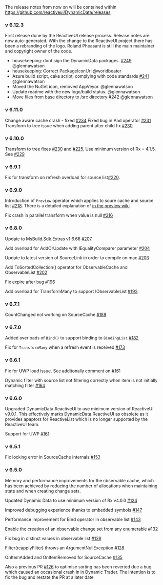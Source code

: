 The release notes from now on will be contained within https://github.com/reactiveui/DynamicData/releases

### v 6.12.3

First release done by the ReactiveUI release process. Release notes are now auto-generated. With the change to the ReactiveUI project there has been a rebranding of the logo. Roland Pheasant is still the main maintainer and copyright owner of the code.

* housekeeping: dont sign the DynamicData packages. [#249](https://github.com/RolandPheasant/DynamicData/pull/234) @glennawatson 
* housekeeping: Correct PackageIconUrl @worldbeater 
* Azure build script, cake script, complying with code standards [#241](https://github.com/RolandPheasant/DynamicData/pull/241) @glennawatson 
* Moved the NuGet icon, removed AppVeyor. @glennawatson 
* Update readme with the new logo/build status. @glennawatson 
* Move files from base directory to /src directory [#242](https://github.com/RolandPheasant/DynamicData/pull/242) @glennawatson 

### v 6.11.0

Change aware cache crash - fixed [#234](https://github.com/RolandPheasant/DynamicData/pull/234)
Fixed bug in And operator [#231](https://github.com/RolandPheasant/DynamicData/pull/231)
Transform to tree issue when adding parent after child fix [#230](https://github.com/RolandPheasant/DynamicData/pull/230)


### v 6.10.0

Transform to tree fixes [#230](https://github.com/RolandPheasant/DynamicData/issues/230) and [#225](https://github.com/RolandPheasant/DynamicData/issues/225).
Use minimum version of Rx = 4.1.5. See [#229](https://github.com/RolandPheasant/DynamicData/pull/229)

### v 6.9.1

Fix for transform on refresh overload for source list[#220](https://github.com/RolandPheasant/DynamicData/issues/220).

### v 6.9.0

Introduction of `Preview` operator which applies to soure cache and source list [#218](https://github.com/RolandPheasant/DynamicData/issues/218). There is a detailed explanation of [in the preview wiki](https://github.com/RolandPheasant/DynamicData/wiki/Preview-observable)

Fix crash in parallel transform when value is null [#216](https://github.com/RolandPheasant/DynamicData/pull/216)

### v 6.8.0

Update to MsBuild.Sdk.Extras v1.6.68 [#207](https://github.com/RolandPheasant/DynamicData/issues/207)

Add overload for AddOrUpdate with IEqualityComparer parameter [#204](https://github.com/RolandPheasant/DynamicData/issues/204)

Update to latest version of SourceLink in order to compile on mac [#203](https://github.com/RolandPheasant/DynamicData/issues/203)

Add ToSortedCollection() operator for ObservableCache and ObservableList [#202](https://github.com/RolandPheasant/DynamicData/issues/202)

Fix expire after bug [#196](https://github.com/RolandPheasant/DynamicData/issues/196)

Add overload for TransformMany to support IObservableList [#193](https://github.com/RolandPheasant/DynamicData/issues/193)

### v 6.7.1

CountChanged not working on SourceCache [#188](https://github.com/RolandPheasant/DynamicData/issues/188)

### v 6.7.0

Added overloads of ```Bind()``` to support binding to ```BindingList``` [#182](https://github.com/RolandPheasant/DynamicData/issues/182)

Fix for ```TransformMany``` when a refresh event is received  [#173](https://github.com/RolandPheasant/DynamicData/pull/173)


### v 6.6.1

Fix for UWP load issue. See additonally comment on [#161](https://github.com/RolandPheasant/DynamicData/issues/161)

Dynamic filter with source list not filtering correctly when item is not initially matching filter [#164](https://github.com/RolandPheasant/DynamicData/issues/164)

### v 6.6.0

Upgraded DynamicData.ReactiveUI to use minimum version of ReactiveUI v9.0.1. 
This effectively marks DynamicData.ReactiveUI as obsolete as it provides apaptors for ReactiveList which is no longer supported by the ReactiveUI team.

Support for UWP [#161](https://github.com/RolandPheasant/DynamicData/issues/161)

### v 6.5.1

Fix locking error in SourceCache internals [#153](https://github.com/RolandPheasant/DynamicData/issues/153)

### v 6.5.0

Memory and performance improvements for the observable cache, which has been achieved by reducing the number of allocations when maintaining state and when creating change sets.

Updated Dynamic Data to use minimum version of Rx v4.0.0 [#124](https://github.com/RolandPheasant/DynamicData/issues/124)

Improved debugging experience thanks to embedded symbols [#147](https://github.com/RolandPheasant/DynamicData/issues/147) 

Performance improvement for Bind operator in observable list  [#143](https://github.com/RolandPheasant/DynamicData/pull/143)

Enable the creation of an observable change set from any enumerable [#132](https://github.com/RolandPheasant/DynamicData/issues/132)

Fix bug in distinct values in observable list [#139](https://github.com/RolandPheasant/DynamicData/issues/139)

Filter(reapplyFilter) throws an ArgumentNullException [#128](https://github.com/RolandPheasant/DynamicData/issues/128)

OnItemAdded and OnItemRemoved for SourceCache [#135](https://github.com/RolandPheasant/DynamicData/pull/135)

Also a previous PR [#126](https://github.com/RolandPheasant/DynamicData/pull/126) to optimise sorting has been reverted due a bug which caused an occasional crash in in Dynamic Trader. The intention is to fix the bug and restate the PR at a later date
